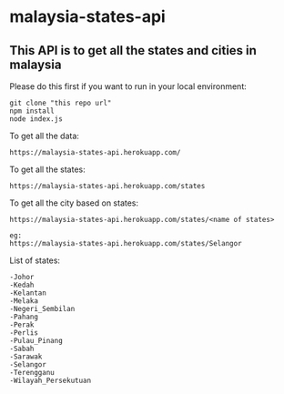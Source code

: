 # malaysia-states-api

## This API is to get all the states and cities in malaysia

Please do this first if you want to run in your local environment:
```
git clone "this repo url"
npm install
node index.js
```

To get all the data:
```
https://malaysia-states-api.herokuapp.com/
```

To get all the states:
```
https://malaysia-states-api.herokuapp.com/states
```

To get all the city based on states:
```
https://malaysia-states-api.herokuapp.com/states/<name of states>

eg:
https://malaysia-states-api.herokuapp.com/states/Selangor
```

List of states:
```
-Johor
-Kedah
-Kelantan
-Melaka
-Negeri_Sembilan
-Pahang
-Perak
-Perlis
-Pulau_Pinang
-Sabah
-Sarawak
-Selangor
-Terengganu
-Wilayah_Persekutuan
```



